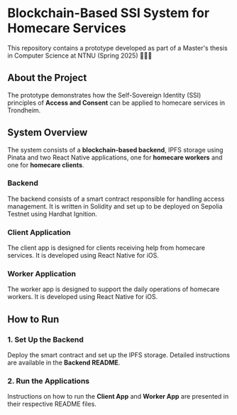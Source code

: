 # Blockchain-Based SSI System for Homecare Services
This repository contains a prototype developed as part of a Master's thesis in Computer Science at NTNU (Spring 2025) 👩🏼‍💻

## About the Project
The prototype demonstrates how the Self-Sovereign Identity (SSI) principles of **Access and Consent** can be applied to homecare services in Trondheim.

## System Overview
The system consists of a **blockchain-based backend**, IPFS storage using Pinata and two React Native applications, one for **homecare workers** and one for **homecare clients**. 

### Backend
The backend consists of a smart contract responsible for handling access management. It is written in Solidity and set up to be deployed on Sepolia Testnet using Hardhat Ignition.

### Client Application
The client app is designed for clients receiving help from homecare services. It is developed using React Native for iOS.

### Worker Application
The worker app is designed to support the daily operations of homecare workers. It is developed using React Native for iOS.

## How to Run 
### 1. Set Up the Backend
Deploy the smart contract and set up the IPFS storage. Detailed instructions are available in the **Backend README**.

### 2. Run the Applications
Instructions on how to run the **Client App** and **Worker App** are presented in their respective README files.